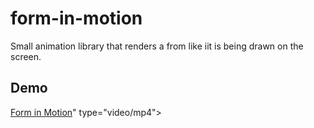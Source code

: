 # form-in-motion
Small animation library that renders a from like iit is being drawn on the screen.

## Demo
[Form in Motion](https://github.com/user-attachments/assets/d869fc5d-36ac-4919-a6d8-cfc980db0419)" type="video/mp4">
